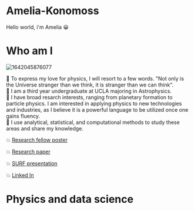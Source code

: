 # Amelia-Konomoss
Hello world, i'm Amelia
:grinning:
# Who am I

![1642045876077](https://user-images.githubusercontent.com/66533374/149439645-b9b19f75-a61c-48ca-b154-7b712d4b860b.jpg)

:dizzy: To express my love for physics, I will resort to a few words. "Not only is the Universe stranger than we think, it is stranger than we can think". <br />
:dizzy: I am a third year undergraduate at UCLA majoring in Astrophysics. <br />
:dizzy:  I have broad resarch interests, ranging from planetary formation to particle physics. I am interested in applying physics to new technologies and industries, as I believe it is a powerful language to be utilized once one gains fluency. <br />
:dizzy:  I use analytical, statistical, and computational methods to study these areas and share my knowledge.  <br />

:boom: [Research fellow poster](https://github.com/akonomos/Amelia-Konomoss/files/7856561/RESEARCH_POSTER.pdf) <br />

:boom: [Research paper](https://github.com/akonomos/Amelia-Konomoss/files/7856583/final_report_SURF.pdf)

:boom: [SURF presentation](https://www.youtube.com/watch?v=WAnW8u--diQ)

:boom: [Linked In](https://www.linkedin.com/in/amelia-konomos/)

# Physics and data science
